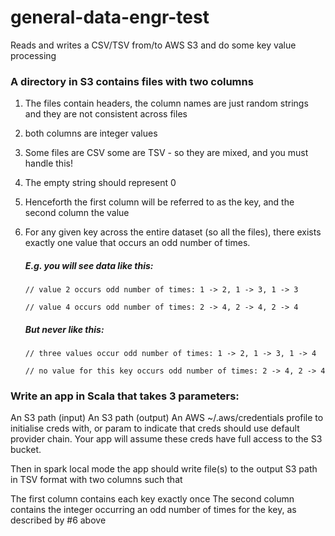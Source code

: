 # general-data-engr-test
Reads and writes a CSV/TSV from/to AWS S3 and do some key value processing

### A directory in S3 contains files with two columns

1. The files contain headers, the column names are just random strings and they are not consistent across files

2. both columns are integer values

3. Some files are CSV some are TSV - so they are mixed, and you must handle this!

4. The empty string should represent 0

5. Henceforth the first column will be referred to as the key, and the second column the value

6. For any given key across the entire dataset (so all the files), there exists exactly one value that occurs an odd number of times. 
   
    ##### E.g. you will see data like this:
    `// value 2 occurs odd number of times: 1 -> 2, 1 -> 3, 1 -> 3`

    `// value 4 occurs odd number of times: 2 -> 4, 2 -> 4, 2 -> 4`

   ##### But never like this:
    `// three values occur odd number of times: 1 -> 2, 1 -> 3, 1 -> 4`

    `// no value for this key occurs odd number of times: 2 -> 4, 2 -> 4`

### Write an app in Scala that takes 3 parameters:

An S3 path (input) An S3 path (output) An AWS ~/.aws/credentials profile to initialise creds with, or param to indicate that creds should use default provider chain. Your app will assume these creds have full access to the S3 bucket.

Then in spark local mode the app should write file(s) to the output S3 path in TSV format with two columns such that

The first column contains each key exactly once The second column contains the integer occurring an odd number of times for the key, as described by #6 above